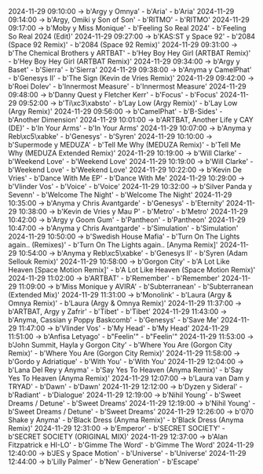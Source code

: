 2024-11-29 09:10:00 -> b'Argy y Omnya' - b'Aria' - b'Aria'
2024-11-29 09:14:00 -> b'Argy, Omiki y Son of Son' - b'RITMO' - b'RITMO'
2024-11-29 09:17:00 -> b'Moby y Miss Monique' - b'Feeling So Real 2024' - b'Feeling So Real 2024 (Edit)'
2024-11-29 09:27:00 -> b'KAS:ST y Space 92' - b'2084 (Space 92 Remix)' - b'2084 (Space 92 Remix)'
2024-11-29 09:31:00 -> b'The Chemical Brothers y ARTBAT' - b'Hey Boy Hey Girl (ARTBAT Remix)' - b'Hey Boy Hey Girl (ARTBAT Remix)'
2024-11-29 09:34:00 -> b'Argy y Baset' - b'Sierra' - b'Sierra'
2024-11-29 09:38:00 -> b'Anyma y CamelPhat' - b'Genesys II' - b'The Sign (Kevin de Vries Remix)'
2024-11-29 09:42:00 -> b'Roei Dolev' - b'Innermost Measure' - b'Innermost Measure'
2024-11-29 09:48:00 -> b'Danny Quest y Fletcher Kerr' - b'Focus' - b'Focus'
2024-11-29 09:52:00 -> b'Ti\xc3\xabsto' - b'Lay Low (Argy Remix)' - b'Lay Low (Argy Remix)'
2024-11-29 09:56:00 -> b'CamelPhat' - b'B-Sides' - b'Another Dimension'
2024-11-29 10:01:00 -> b'ARTBAT, Another Life y CAY (DE)' - b'In Your Arms' - b'In Your Arms'
2024-11-29 10:07:00 -> b'Anyma y Reb\xc5\xabke' - b'Genesys' - b'Syren'
2024-11-29 10:10:00 -> b'Supermode y MEDUZA' - b'Tell Me Why (MEDUZA Remix)' - b'Tell Me Why (MEDUZA Extended Remix)'
2024-11-29 10:19:00 -> b'Will Clarke' - b'Weekend Love' - b'Weekend Love'
2024-11-29 10:19:00 -> b'Will Clarke' - b'Weekend Love' - b'Weekend Love'
2024-11-29 10:22:00 -> b'Kevin De Vries' - b'Dance With Me EP' - b'Dance With Me'
2024-11-29 10:29:00 -> b'Vlinder Vos' - b'Voice' - b'Voice'
2024-11-29 10:32:00 -> b'Silver Panda y Sevenn' - b'Welcome The Night' - b'Welcome The Night'
2024-11-29 10:35:00 -> b'Anyma y Chris Avantgarde' - b'Genesys' - b'Eternity'
2024-11-29 10:38:00 -> b'Kevin de Vries y Mau P' - b'Metro' - b'Metro'
2024-11-29 10:42:00 -> b'Argy y Goom Gum' - b'Pantheon' - b'Pantheon'
2024-11-29 10:47:00 -> b'Anyma y Chris Avantgarde' - b'Simulation' - b'Simulation'
2024-11-29 10:50:00 -> b'Swedish House Mafia' - b'Turn On The Lights again.. (Remixes)' - b'Turn On The Lights again.. [Anyma Remix]'
2024-11-29 10:54:00 -> b'Anyma y Reb\xc5\xabke' - b'Genesys II' - b'Syren (Adam Sellouk Remix)'
2024-11-29 10:58:00 -> b'Gorgon City' - b'A Lot Like Heaven [Space Motion Remix]' - b'A Lot Like Heaven (Space Motion Remix)'
2024-11-29 11:02:00 -> b'ARTBAT' - b'Remember' - b'Remember'
2024-11-29 11:09:00 -> b'Miss Monique y AVIRA' - b'Subterranean' - b'Subterranean (Extended Mix)'
2024-11-29 11:31:00 -> b'Monolink' - b'Laura (Argy & Omnya Remix)' - b'Laura (Argy & Omnya Remix)'
2024-11-29 11:37:00 -> b'ARTBAT, Argy y Zafrir' - b'Tibet' - b'Tibet'
2024-11-29 11:43:00 -> b'Anyma, Cassian y Poppy Baskcomb' - b'Genesys' - b'Save Me'
2024-11-29 11:47:00 -> b'Vlinder Vos' - b'My Head' - b'My Head'
2024-11-29 11:51:00 -> b'Anfisa Letyago' - b"Feelin'" - b"Feelin'"
2024-11-29 11:53:00 -> b'John Summit, Hayla y Gorgon City' - b'Where You Are (Gorgon City Remix)' - b'Where You Are (Gorgon City Remix)'
2024-11-29 11:58:00 -> b'Gordo y Adriatique' - b'With You' - b'With You'
2024-11-29 12:04:00 -> b'Lana Del Rey y Anyma' - b'Say Yes To Heaven (Anyma Remix)' - b'Say Yes To Heaven (Anyma Remix)'
2024-11-29 12:07:00 -> b'Laura van Dam y TRYAD' - b'Dawn' - b'Dawn'
2024-11-29 12:12:00 -> b'Dyzen y Sideral' - b'Radiant' - b'Dialogue'
2024-11-29 12:19:00 -> b'Nihil Young' - b'Sweet Dreams / Detune' - b'Sweet Dreams'
2024-11-29 12:19:00 -> b'Nihil Young' - b'Sweet Dreams / Detune' - b'Sweet Dreams'
2024-11-29 12:26:00 -> b'070 Shake y Anyma' - b'Black Dress (Anyma Remix)' - b'Black Dress (Anyma Remix)'
2024-11-29 12:31:00 -> b'Emperor' - b'SECRET SOCIETY' - b'SECRET SOCIETY (ORIGINAL MIX)'
2024-11-29 12:37:00 -> b'Alan Fitzpatrick e HI-LO' - b'Gimme The Word' - b'Gimme The Word'
2024-11-29 12:40:00 -> b'JES y Space Motion' - b'Universe' - b'Universe'
2024-11-29 12:44:00 -> b'Lilly Palmer' - b'New Generation' - b'Escape'
